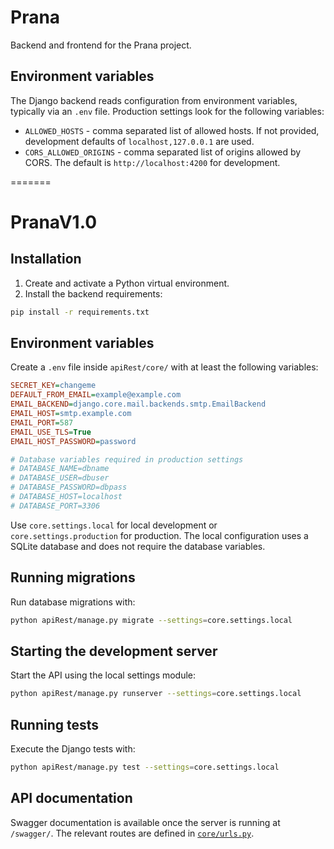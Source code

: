 
# Prana

Backend and frontend for the Prana project.

## Environment variables

The Django backend reads configuration from environment variables, typically via
an `.env` file. Production settings look for the following variables:

- `ALLOWED_HOSTS` - comma separated list of allowed hosts. If not provided,
  development defaults of `localhost,127.0.0.1` are used.
- `CORS_ALLOWED_ORIGINS` - comma separated list of origins allowed by CORS. The
  default is `http://localhost:4200` for development.

=======
# PranaV1.0

## Installation

1. Create and activate a Python virtual environment.
2. Install the backend requirements:

```bash
pip install -r requirements.txt
```

## Environment variables

Create a `.env` file inside `apiRest/core/` with at least the following
variables:

```ini
SECRET_KEY=changeme
DEFAULT_FROM_EMAIL=example@example.com
EMAIL_BACKEND=django.core.mail.backends.smtp.EmailBackend
EMAIL_HOST=smtp.example.com
EMAIL_PORT=587
EMAIL_USE_TLS=True
EMAIL_HOST_PASSWORD=password

# Database variables required in production settings
# DATABASE_NAME=dbname
# DATABASE_USER=dbuser
# DATABASE_PASSWORD=dbpass
# DATABASE_HOST=localhost
# DATABASE_PORT=3306
```

Use `core.settings.local` for local development or
`core.settings.production` for production. The local configuration uses a
SQLite database and does not require the database variables.

## Running migrations

Run database migrations with:

```bash
python apiRest/manage.py migrate --settings=core.settings.local
```

## Starting the development server

Start the API using the local settings module:

```bash
python apiRest/manage.py runserver --settings=core.settings.local
```

## Running tests

Execute the Django tests with:

```bash
python apiRest/manage.py test --settings=core.settings.local
```

## API documentation

Swagger documentation is available once the server is running at
`/swagger/`. The relevant routes are defined in
[`core/urls.py`](apiRest/core/urls.py).

